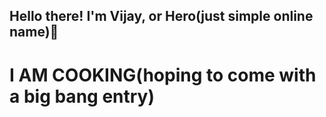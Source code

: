 ## Hello there! I'm Vijay, or Hero(just simple online name)👋

# I AM COOKING(hoping to come with a big bang entry)
